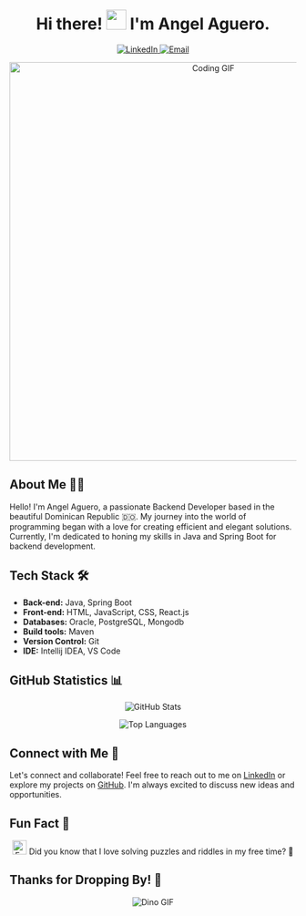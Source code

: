 <h1 align="center">Hi there! <img src="https://media.giphy.com/media/hvRJCLFzcasrR4ia7z/giphy.gif" width="35"> I'm Angel Aguero.</h1>

<p align="center">
  <a href="https://www.linkedin.com/in/angel-aguero/" target="_blank">
    <img src="https://img.icons8.com/doodle/40/000000/linkedin--v2.png" alt="LinkedIn"/>
  </a>
  <a href="mailto:angelagueror23@gmail.com">
    <img src="https://img.icons8.com/doodle/40/000000/email--v1.png" alt="Email"/>
  </a>
</p>

<p align="center">
  <img align="center" width="700" src="https://user-images.githubusercontent.com/70382532/138322189-2db8df52-9dcb-40a0-88a8-c365466bd33d.gif" alt="Coding GIF"/>
</p>

## About Me 👨‍💻

Hello! I'm Angel Aguero, a passionate Backend Developer based in the beautiful Dominican Republic 🇩🇴. My journey into the world of programming began with a love for creating efficient and elegant solutions. Currently, I'm dedicated to honing my skills in Java and Spring Boot for backend development.

## Tech Stack 🛠️

- **Back-end:** Java, Spring Boot
- **Front-end:** HTML, JavaScript, CSS, React.js
- **Databases:** Oracle, PostgreSQL, Mongodb
- **Build tools:** Maven
- **Version Control:** Git
- **IDE:** Intellij IDEA, VS Code

## GitHub Statistics 📊

<p align="center">
  <img src="https://github-readme-stats.vercel.app/api?username=Angel-Raa&show_icons=true&theme=dark" alt="GitHub Stats"/>
</p>

<p align="center">
  <img src="https://github-readme-stats.vercel.app/api/top-langs/?username=Angel-Raa&layout=compact&theme=dark" alt="Top Languages"/>
</p>

## Connect with Me 🤝

Let's connect and collaborate! Feel free to reach out to me on [LinkedIn](https://www.linkedin.com/in/angel-aguero/) or explore my projects on [GitHub](https://github.com/Angel-Raa). I'm always excited to discuss new ideas and opportunities.

## Fun Fact 🎉

<p align="center">
  <img src="https://raw.githubusercontent.com/marcos-inja/marcos-inja/main/gifs/haha.gif" width="25px" alt="Fun GIF"/>
  Did you know that I love solving puzzles and riddles in my free time? 🧩
</p>

## Thanks for Dropping By! 👋

<p align="center">
  <img src="https://raw.githubusercontent.com/saadeghi/saadeghi/master/dino.gif" alt="Dino GIF"/>
</p>

<!--
**Angel-Raa/Angel-Raa** is a ✨ _special_ ✨ repository because its `README.md` (this file) appears on your GitHub profile.
-->
